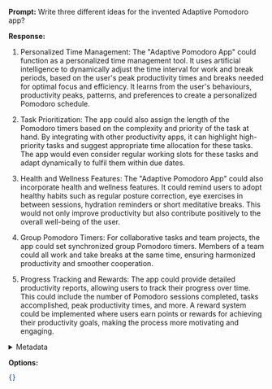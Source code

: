**Prompt:**
Write three different ideas for the invented Adaptive Pomodoro app?

**Response:**
1. Personalized Time Management: The "Adaptive Pomodoro App" could function as a personalized time management tool. It uses artificial intelligence to dynamically adjust the time interval for work and break periods, based on the user's peak productivity times and breaks needed for optimal focus and efficiency. It learns from the user's behaviours, productivity peaks, patterns, and preferences to create a personalized Pomodoro schedule.

2. Task Prioritization: The app could also assign the length of the Pomodoro timers based on the complexity and priority of the task at hand. By integrating with other productivity apps, it can highlight high-priority tasks and suggest appropriate time allocation for these tasks. The app would even consider regular working slots for these tasks and adapt dynamically to fulfil them within due dates.

3. Health and Wellness Features: The "Adaptive Pomodoro App" could also incorporate health and wellness features. It could remind users to adopt healthy habits such as regular posture correction, eye exercises in between sessions, hydration reminders or short meditative breaks. This would not only improve productivity but also contribute positively to the overall well-being of the user.  

4. Group Pomodoro Timers: For collaborative tasks and team projects, the app could set synchronized group Pomodoro timers. Members of a team could all work and take breaks at the same time, ensuring harmonized productivity and smoother cooperation.

5. Progress Tracking and Rewards: The app could provide detailed productivity reports, allowing users to track their progress over time. This could include the number of Pomodoro sessions completed, tasks accomplished, peak productivity times, and more. A reward system could be implemented where users earn points or rewards for achieving their productivity goals, making the process more motivating and engaging.

<details><summary>Metadata</summary>

- Duration: 23328 ms
- Datetime: 2023-07-24T10:38:47.402324
- Model: gpt-4-0613

</details>

**Options:**
```json
{}
```

